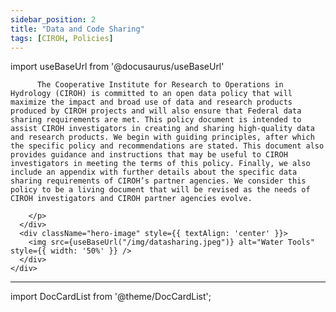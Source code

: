 ```yaml
---
sidebar_position: 2
title: "Data and Code Sharing"
tags: [CIROH, Policies]
---
```


import useBaseUrl from '@docusaurus/useBaseUrl'

<div className="container">
    <div className="hero-content">
      <div className="hero-text">
        <p>
          
          The Cooperative Institute for Research to Operations in Hydrology (CIROH) is committed to an open data policy that will maximize the impact and broad use of data and research products produced by CIROH projects and will also ensure that Federal data sharing requirements are met. This policy document is intended to assist CIROH investigators in creating and sharing high-quality data and research products. We begin with guiding principles, after which the specific policy and recommendations are stated. This document also provides guidance and instructions that may be useful to CIROH investigators in meeting the terms of this policy. Finally, we also include an appendix with further details about the specific data sharing requirements of CIROH’s partner agencies. We consider this policy to be a living document that will be revised as the needs of CIROH investigators and CIROH partner agencies evolve.

        </p>
      </div>
      <div className="hero-image" style={{ textAlign: 'center' }}>
        <img src={useBaseUrl("/img/datasharing.jpeg")} alt="Water Tools" style={{ width: '50%' }} />
      </div>
    </div>
</div>

------------------------------------------------

import DocCardList from '@theme/DocCardList';

<DocCardList />